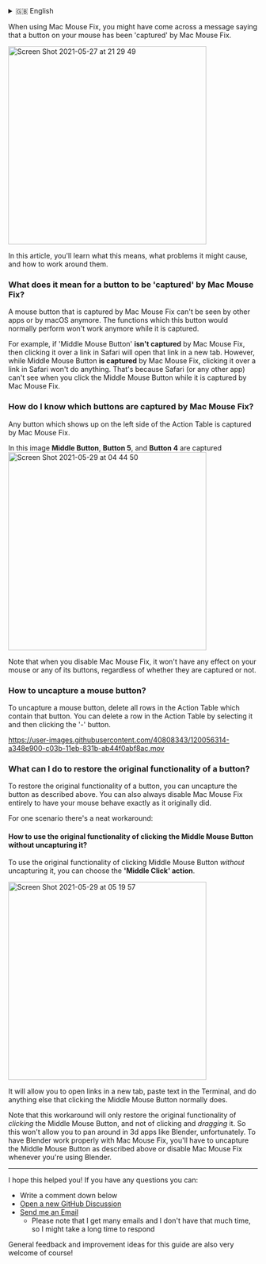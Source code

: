 <!-- THIS FILE IS AUTOMATICALLY GENERATED - EDITS WILL BE OVERRIDDEN -->
<details>
<summary>󠁧󠁿🇬🇧 English</summary>

  **🇬🇧 English**\
  [🌎 Help translate!](https://redirect.macmousefix.com/?locale=en&target=mmf-localization-contribution)
</details>

When using Mac Mouse Fix, you might have come across a message saying that a button on your mouse has been 'captured' by Mac Mouse Fix.

<img width="400" alt="Screen Shot 2021-05-27 at 21 29 49" src="https://user-images.githubusercontent.com/40808343/119886114-e79c9200-bf32-11eb-98a9-4a0e7daab465.png">

In this article, you'll learn what this means, what problems it might cause, and how to work around them.

### What does it mean for a button to be 'captured' by Mac Mouse Fix?

A mouse button that is captured by Mac Mouse Fix can't be seen by other apps or by macOS anymore.
The functions which this button would normally perform won't work anymore while it is captured.

For example, if 'Middle Mouse Button' **isn't captured** by Mac Mouse Fix, then clicking it over a link in Safari will open that link in a new tab.
However, while Middle Mouse Button **is captured** by Mac Mouse Fix, clicking it over a link in Safari won't do anything. 
That's because Safari (or any other app) can't see when you click the Middle Mouse Button while it is captured by Mac Mouse Fix.

### How do I know which buttons are captured by Mac Mouse Fix?

Any button which shows up on the left side of the Action Table is captured by Mac Mouse Fix.

In this image **Middle Button**, **Button 5**, and **Button 4** are captured <br>
<img width="400" alt="Screen Shot 2021-05-29 at 04 44 50" src="https://user-images.githubusercontent.com/40808343/120055995-d8543c00-c039-11eb-8c7b-049608197272.png">

Note that when you disable Mac Mouse Fix, it won't have any effect on your mouse or any of its buttons, regardless of whether they are captured or not.

### How to uncapture a mouse button?

To uncapture a mouse button, delete all rows in the Action Table which contain that button. 
You can delete a row in the Action Table by selecting it and then clicking the '-' button.

https://user-images.githubusercontent.com/40808343/120056314-a348e900-c03b-11eb-831b-ab44f0abf8ac.mov

### What can I do to restore the original functionality of a button?

To restore the original functionality of a button, you can uncapture the button as described above. 
You can also always disable Mac Mouse Fix entirely to have your mouse behave exactly as it originally did.

For one scenario there's a neat workaround:

#### How to use the original functionality of clicking the Middle Mouse Button without uncapturing it?

To use the original functionality of clicking Middle Mouse Button _without_ uncapturing it, you can choose the **'Middle Click' action**.

<img width="400" alt="Screen Shot 2021-05-29 at 05 19 57" src="https://user-images.githubusercontent.com/40808343/120056598-97f6bd00-c03d-11eb-9784-e4a428910fb4.png">

It will allow you to open links in a new tab, paste text in the Terminal, and do anything else that clicking the Middle Mouse Button normally does.

Note that this workaround will only restore the original functionality of _clicking_ the Middle Mouse Button, and not of clicking and _dragging_ it. 
So this won't allow you to pan around in 3d apps like Blender, unfortunately. 
To have Blender work properly with Mac Mouse Fix, you'll have to uncapture the Middle Mouse Button as described above or disable Mac Mouse Fix whenever you're using Blender.

<!-- Hint: You can also assign the 'Middle Click' action to other any other trigger like 'Button 4 Hold' etc. Learn more about triggers in this guide -->

---

I hope this helped you! If you have any questions you can:
- Write a comment down below
- [Open a new GitHub Discussion](https://github.com/noah-nuebling/mac-mouse-fix/discussions)
- [Send me an Email](mailto:noah.n.public@gmail.com?)
  - Please note that I get many emails and I don't have that much time, so I might take a long time to respond

General feedback and improvement ideas for this guide are also very welcome of course!